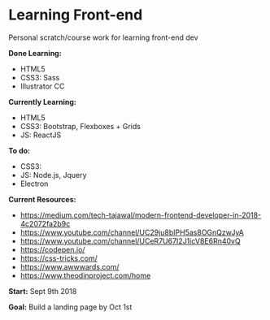 # Learning Front-end 
Personal scratch/course work for learning front-end dev

**Done Learning:**
* HTML5
* CSS3: Sass
* Illustrator CC 

**Currently Learning:**

* HTML5
* CSS3: Bootstrap, Flexboxes + Grids
* JS: ReactJS

**To do:**

* CSS3: 
* JS: Node.js, Jquery
* Electron

**Current Resources:**

* https://medium.com/tech-tajawal/modern-frontend-developer-in-2018-4c2072fa2b9c
* https://www.youtube.com/channel/UC29ju8bIPH5as8OGnQzwJyA
* https://www.youtube.com/channel/UCeR7U67I2J1icV8E6Rn40vQ
* https://codepen.io/
* https://css-tricks.com/
* https://www.awwwards.com/
* https://www.theodinproject.com/home

**Start:** Sept 9th 2018 

**Goal:** Build a landing page by Oct 1st
